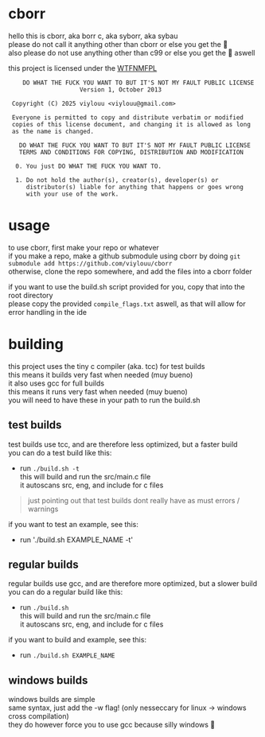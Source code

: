 # cborr  
hello this is cborr, aka borr c, aka syborr, aka sybau  
please do not call it anything other than cborr or else you get the :onion:  
also please do not use anything other than c99 or else you get the :onion: aswell  


this project is licensed under the [WTFNMFPL](https://github.com/adversary-org/wtfnmf/tree/master)
```
    DO WHAT THE FUCK YOU WANT TO BUT IT'S NOT MY FAULT PUBLIC LICENSE
                    Version 1, October 2013

 Copyright (C) 2025 viylouu <viylouu@gmail.com>

 Everyone is permitted to copy and distribute verbatim or modified
 copies of this license document, and changing it is allowed as long
 as the name is changed.

   DO WHAT THE FUCK YOU WANT TO BUT IT'S NOT MY FAULT PUBLIC LICENSE
   TERMS AND CONDITIONS FOR COPYING, DISTRIBUTION AND MODIFICATION

  0. You just DO WHAT THE FUCK YOU WANT TO.

  1. Do not hold the author(s), creator(s), developer(s) or
     distributor(s) liable for anything that happens or goes wrong
     with your use of the work.
```

# usage
to use cborr, first make your repo or whatever  
if you make a repo, make a github submodule using cborr by doing `git submodule add https://github.com/viylouu/cborr`  
otherwise, clone the repo somewhere, and add the files into a cborr folder  

if you want to use the build.sh script provided for you, copy that into the root directory  
please copy the provided `compile_flags.txt` aswell, as that will allow for error handling in the ide  

# building
this project uses the tiny c compiler (aka. tcc) for test builds  
this means it builds very fast when needed (muy bueno)  
it also uses gcc for full builds  
this means it runs very fast when needed (muy bueno)  
you will need to have these in your path to run the build.sh  

## test builds
test builds use tcc, and are therefore less optimized, but a faster build  
you can do a test build like this:  
- run `./build.sh -t`  
this will build and run the src/main.c file  
it autoscans src, eng, and include for c files  

>
> just pointing out that test builds dont really have as must errors / warnings
>
  
if you want to test an example, see this:  
- run './build.sh EXAMPLE_NAME -t'  

## regular builds
regular builds use gcc, and are therefore more optimized, but a slower build  
you can do a regular build like this:  
- run `./build.sh`  
this will build and run the src/main.c file  
it autoscans src, eng, and include for c files  
  
if you want to build and example, see this:  
- run `./build.sh EXAMPLE_NAME`  

## windows builds
windows builds are simple  
same syntax, just add the -w flag! (only nesseccary for linux -> windows cross compilation)  
they do however force you to use gcc because silly windows :onion:  
